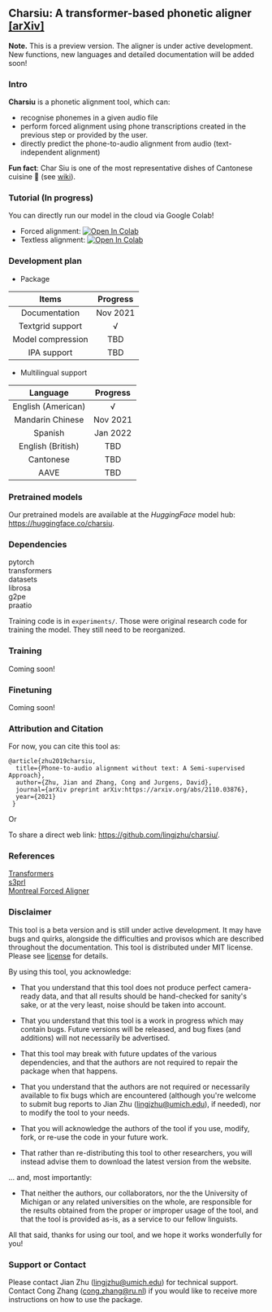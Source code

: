 ## Charsiu: A transformer-based phonetic aligner [[arXiv]](https://arxiv.org/abs/2110.03876)

**Note.** This is a preview version. The aligner is under active development. New functions, new languages and detailed documentation will be added soon!

### Intro
**Charsiu** is a phonetic alignment tool, which can:
- recognise phonemes in a given audio file
- perform forced alignment using phone transcriptions created in the previous step or provided by the user.
- directly predict the phone-to-audio alignment from audio (text-independent alignment)

**Fun fact**: Char Siu is one of the most representative dishes of Cantonese cuisine 🍲 (see [wiki](https://en.wikipedia.org/wiki/Char_siu)). 


### Tutorial (In progress)
You can directly run our model in the cloud via Google Colab!  
 - Forced alignment:   [![Open In Colab](https://colab.research.google.com/assets/colab-badge.svg)](https://colab.research.google.com/github/lingjzhu/charsiu/blob/development/charsiu_forced_alignment_demo.ipynb)  
 - Textless alignment: [![Open In Colab](https://colab.research.google.com/assets/colab-badge.svg)](https://colab.research.google.com/github/lingjzhu/charsiu/blob/development/charsiu_textless_demo.ipynb)  



### Development plan

 - Package  

|     Items          | Progress |
|:------------------:|:--------:|
|  Documentation     | Nov 2021 |    
|  Textgrid support  |     √    |
| Model compression  |   TBD    |
|  IPA support       |   TBD    |

 - Multilingual support

|      Language      | Progress |
|:------------------:|:--------:|
| English (American) |     √    |
|  Mandarin Chinese  | Nov 2021 |
|       Spanish      | Jan 2022 |
|  English (British) |    TBD   |
|    Cantonese       |    TBD   |
|    AAVE            |    TBD   |

### Pretrained models
Our pretrained models are available at the *HuggingFace* model hub: https://huggingface.co/charsiu.


### Dependencies
pytorch  
transformers  
datasets  
librosa  
g2pe  
praatio

Training code is in `experiments/`. Those were original research code for training the model. They still need to be reorganized. 

### Training
Coming soon!

### Finetuning
Coming soon!

### Attribution and Citation
For now, you can cite this tool as:

```
@article{zhu2019charsiu,
  title={Phone-to-audio alignment without text: A Semi-supervised Approach},
  author={Zhu, Jian and Zhang, Cong and Jurgens, David},
  journal={arXiv preprint arXiv:https://arxiv.org/abs/2110.03876},
  year={2021}
 }
```
Or


To share a direct web link: https://github.com/lingjzhu/charsiu/.

### References
[Transformers](https://huggingface.co/transformers/)  
[s3prl](https://github.com/s3prl/s3prl)  
[Montreal Forced Aligner](https://montreal-forced-aligner.readthedocs.io/en/latest/)


### Disclaimer

This tool is a beta version and is still under active development. It may have bugs and quirks, alongside the difficulties and provisos which are described throughout the documentation. 
This tool is distributed under MIT license. Please see [license](https://github.com/lingjzhu/charsiu/blob/main/LICENSE) for details. 

By using this tool, you acknowledge:

* That you understand that this tool does not produce perfect camera-ready data, and that all results should be hand-checked for sanity's sake, or at the very least, noise should be taken into account.

* That you understand that this tool is a work in progress which may contain bugs.  Future versions will be released, and bug fixes (and additions) will not necessarily be advertised.

* That this tool may break with future updates of the various dependencies, and that the authors are not required to repair the package when that happens.

* That you understand that the authors are not required or necessarily available to fix bugs which are encountered (although you're welcome to submit bug reports to Jian Zhu (lingjzhu@umich.edu), if needed), nor to modify the tool to your needs.

* That you will acknowledge the authors of the tool if you use, modify, fork, or re-use the code in your future work.  

* That rather than re-distributing this tool to other researchers, you will instead advise them to download the latest version from the website.

... and, most importantly:

* That neither the authors, our collaborators, nor the the University of Michigan or any related universities on the whole, are responsible for the results obtained from the proper or improper usage of the tool, and that the tool is provided as-is, as a service to our fellow linguists.

All that said, thanks for using our tool, and we hope it works wonderfully for you!

### Support or Contact
Please contact Jian Zhu ([lingjzhu@umich.edu](lingjzhu@umich.edu)) for technical support.  
Contact Cong Zhang ([cong.zhang@ru.nl](cong.zhang@ru.nl)) if you would like to receive more instructions on how to use the package.



